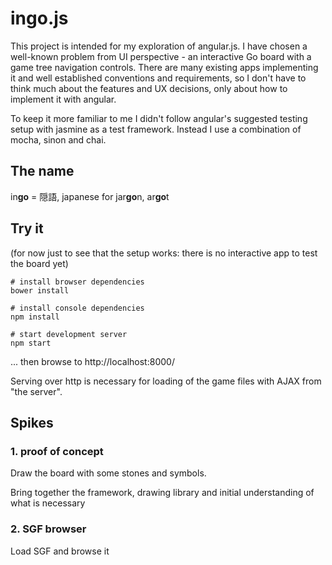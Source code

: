 # ingo.js

This project is intended for my exploration of angular.js. I have chosen a well-known problem
from UI perspective - an interactive Go board with a game tree navigation controls. There are
many existing apps implementing it and well established conventions and requirements, so I don't
have to think much about the features and UX decisions, only about how to implement it with angular.

To keep it more familiar to me I didn't follow angular's suggested testing setup with jasmine as
a test framework. Instead I use a combination of mocha, sinon and chai.

## The name

in**go** = 隠語, japanese for jar**go**n, ar**go**t

## Try it

(for now just to see that the setup works: there is no interactive app to test the board yet)

```
# install browser dependencies
bower install

# install console dependencies
npm install

# start development server
npm start
```

... then browse to http://localhost:8000/

Serving over http is necessary for loading of the game files with AJAX from "the server".

## Spikes

### 1. proof of concept

Draw the board with some stones and symbols.

Bring together the framework, drawing library and initial understanding of what is necessary

### 2. SGF browser

Load SGF and browse it
